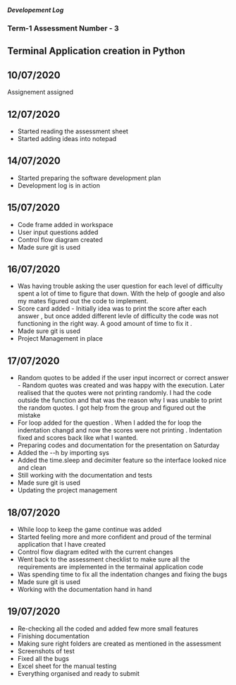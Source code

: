 #####                                     Developement Log

###                                     Term-1 Assessment Number - 3

##                                  Terminal Application creation in Python

## 10/07/2020
Assignement assigned

## 12/07/2020

* Started reading the assessment sheet
* Started adding ideas into notepad

## 14/07/2020
* Started preparing the software development plan
* Development log is in action 

## 15/07/2020

* Code frame added in workspace
* User input questions added
* Control flow diagram created
* Made sure git is used

## 16/07/2020
* Was having trouble asking the user question for each level of difficulty
   spent a lot of time to figure that down. With the help of google and also my mates figured out the code to implement.
* Score card added - Initially idea was to print the score after each answer , but once added different levle of difficulty the code was
  not functioning in the right way. A good amount of time to fix it .
* Made sure git is used
* Project Management in place

## 17/07/2020

* Random quotes to be added if the user input incorrect or correct answer - Random quotes was created and was happy with the execution.
  Later realised that the quotes were not printing randomly. I had the code outside the function and that was the reason why I was unable
  to print the random quotes. I got help from the group and figured out the mistake 
* For loop added for the question . When I added the for loop the indentation changd and now the scores were not printing . Indentation fixed
  and scores back like what I wanted.
* Preparing codes and documentation for the presentation on Saturday
* Added the --h by importing sys
* Added the time.sleep and decimiter feature so the interface looked nice and clean
* Still working with the documentation and tests
* Made sure git is used
* Updating the project management


## 18/07/2020

* While loop to keep the game continue was added
* Started feeling more and more confident and proud of the terminal application that I have created
* Control flow diagram edited with the current changes
* Went back to the assessment checklist to make sure all the requirements are implemented in the termainal application code
* Was spending time to fix all the indentation changes and fixing the bugs
* Made sure git is used
* Working with the documentation hand in hand


## 19/07/2020

* Re-checking all the coded and added few more small features
* Finishing documentation
* Making sure right folders are created as mentioned in the assessment
* Screenshots of test
* Fixed all the bugs
* Excel sheet for the manual testing
* Everything organised and ready to submit




